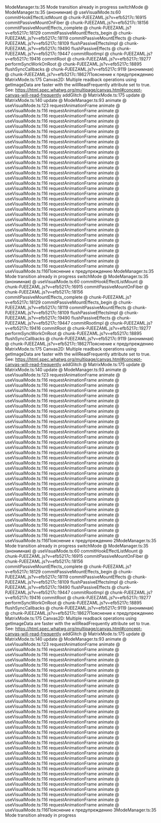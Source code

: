 ModeManager.ts:35 Mode transition already in progress
switchMode @ ModeManager.ts:35
(анонимная) @ useVisualMode.ts:60
commitHookEffectListMount @ chunk-PJEEZAML.js?v=efb5217c:16915
commitPassiveMountOnFiber @ chunk-PJEEZAML.js?v=efb5217c:18156
commitPassiveMountEffects_complete @ chunk-PJEEZAML.js?v=efb5217c:18129
commitPassiveMountEffects_begin @ chunk-PJEEZAML.js?v=efb5217c:18119
commitPassiveMountEffects @ chunk-PJEEZAML.js?v=efb5217c:18109
flushPassiveEffectsImpl @ chunk-PJEEZAML.js?v=efb5217c:19490
flushPassiveEffects @ chunk-PJEEZAML.js?v=efb5217c:19447
commitRootImpl @ chunk-PJEEZAML.js?v=efb5217c:19416
commitRoot @ chunk-PJEEZAML.js?v=efb5217c:19277
performSyncWorkOnRoot @ chunk-PJEEZAML.js?v=efb5217c:18895
flushSyncCallbacks @ chunk-PJEEZAML.js?v=efb5217c:9119
(анонимная) @ chunk-PJEEZAML.js?v=efb5217c:18627Пояснение к предупреждению
MatrixMode.ts:175 Canvas2D: Multiple readback operations using getImageData are faster with the willReadFrequently attribute set to true. See: https://html.spec.whatwg.org/multipage/canvas.html#concept-canvas-will-read-frequently
addGlitch @ MatrixMode.ts:175
update @ MatrixMode.ts:140
update @ ModeManager.ts:93
animate @ useVisualMode.ts:123
requestAnimationFrame
animate @ useVisualMode.ts:116
requestAnimationFrame
animate @ useVisualMode.ts:116
requestAnimationFrame
animate @ useVisualMode.ts:116
requestAnimationFrame
animate @ useVisualMode.ts:116
requestAnimationFrame
animate @ useVisualMode.ts:116
requestAnimationFrame
animate @ useVisualMode.ts:116
requestAnimationFrame
animate @ useVisualMode.ts:116
requestAnimationFrame
animate @ useVisualMode.ts:116
requestAnimationFrame
animate @ useVisualMode.ts:116
requestAnimationFrame
animate @ useVisualMode.ts:116
requestAnimationFrame
animate @ useVisualMode.ts:116
requestAnimationFrame
animate @ useVisualMode.ts:116
requestAnimationFrame
animate @ useVisualMode.ts:116
requestAnimationFrame
animate @ useVisualMode.ts:116
requestAnimationFrame
animate @ useVisualMode.ts:116
requestAnimationFrame
animate @ useVisualMode.ts:116
requestAnimationFrame
animate @ useVisualMode.ts:116
requestAnimationFrame
animate @ useVisualMode.ts:116
requestAnimationFrame
animate @ useVisualMode.ts:116
requestAnimationFrame
animate @ useVisualMode.ts:116
requestAnimationFrame
animate @ useVisualMode.ts:116
requestAnimationFrame
animate @ useVisualMode.ts:116
requestAnimationFrame
animate @ useVisualMode.ts:116
requestAnimationFrame
animate @ useVisualMode.ts:116
requestAnimationFrame
animate @ useVisualMode.ts:116
requestAnimationFrame
animate @ useVisualMode.ts:116
requestAnimationFrame
animate @ useVisualMode.ts:116
requestAnimationFrame
animate @ useVisualMode.ts:116
requestAnimationFrame
animate @ useVisualMode.ts:116
requestAnimationFrame
animate @ useVisualMode.ts:116
requestAnimationFrame
animate @ useVisualMode.ts:116
requestAnimationFrame
animate @ useVisualMode.ts:116Пояснение к предупреждению
ModeManager.ts:35 Mode transition already in progress
switchMode @ ModeManager.ts:35
(анонимная) @ useVisualMode.ts:60
commitHookEffectListMount @ chunk-PJEEZAML.js?v=efb5217c:16915
commitPassiveMountOnFiber @ chunk-PJEEZAML.js?v=efb5217c:18156
commitPassiveMountEffects_complete @ chunk-PJEEZAML.js?v=efb5217c:18129
commitPassiveMountEffects_begin @ chunk-PJEEZAML.js?v=efb5217c:18119
commitPassiveMountEffects @ chunk-PJEEZAML.js?v=efb5217c:18109
flushPassiveEffectsImpl @ chunk-PJEEZAML.js?v=efb5217c:19490
flushPassiveEffects @ chunk-PJEEZAML.js?v=efb5217c:19447
commitRootImpl @ chunk-PJEEZAML.js?v=efb5217c:19416
commitRoot @ chunk-PJEEZAML.js?v=efb5217c:19277
performSyncWorkOnRoot @ chunk-PJEEZAML.js?v=efb5217c:18895
flushSyncCallbacks @ chunk-PJEEZAML.js?v=efb5217c:9119
(анонимная) @ chunk-PJEEZAML.js?v=efb5217c:18627Пояснение к предупреждению
MatrixMode.ts:175 Canvas2D: Multiple readback operations using getImageData are faster with the willReadFrequently attribute set to true. See: https://html.spec.whatwg.org/multipage/canvas.html#concept-canvas-will-read-frequently
addGlitch @ MatrixMode.ts:175
update @ MatrixMode.ts:140
update @ ModeManager.ts:93
animate @ useVisualMode.ts:123
requestAnimationFrame
animate @ useVisualMode.ts:116
requestAnimationFrame
animate @ useVisualMode.ts:116
requestAnimationFrame
animate @ useVisualMode.ts:116
requestAnimationFrame
animate @ useVisualMode.ts:116
requestAnimationFrame
animate @ useVisualMode.ts:116
requestAnimationFrame
animate @ useVisualMode.ts:116
requestAnimationFrame
animate @ useVisualMode.ts:116
requestAnimationFrame
animate @ useVisualMode.ts:116
requestAnimationFrame
animate @ useVisualMode.ts:116
requestAnimationFrame
animate @ useVisualMode.ts:116
requestAnimationFrame
animate @ useVisualMode.ts:116
requestAnimationFrame
animate @ useVisualMode.ts:116
requestAnimationFrame
animate @ useVisualMode.ts:116
requestAnimationFrame
animate @ useVisualMode.ts:116
requestAnimationFrame
animate @ useVisualMode.ts:116
requestAnimationFrame
animate @ useVisualMode.ts:116
requestAnimationFrame
animate @ useVisualMode.ts:116
requestAnimationFrame
animate @ useVisualMode.ts:116
requestAnimationFrame
animate @ useVisualMode.ts:116
requestAnimationFrame
animate @ useVisualMode.ts:116
requestAnimationFrame
animate @ useVisualMode.ts:116
requestAnimationFrame
animate @ useVisualMode.ts:116
requestAnimationFrame
animate @ useVisualMode.ts:116
requestAnimationFrame
animate @ useVisualMode.ts:116
requestAnimationFrame
animate @ useVisualMode.ts:116
requestAnimationFrame
animate @ useVisualMode.ts:116
requestAnimationFrame
animate @ useVisualMode.ts:116
requestAnimationFrame
animate @ useVisualMode.ts:116
requestAnimationFrame
animate @ useVisualMode.ts:116
requestAnimationFrame
animate @ useVisualMode.ts:116
requestAnimationFrame
animate @ useVisualMode.ts:116
requestAnimationFrame
animate @ useVisualMode.ts:116Пояснение к предупреждению
2ModeManager.ts:35 Mode transition already in progress
switchMode @ ModeManager.ts:35
(анонимная) @ useVisualMode.ts:60
commitHookEffectListMount @ chunk-PJEEZAML.js?v=efb5217c:16915
commitPassiveMountOnFiber @ chunk-PJEEZAML.js?v=efb5217c:18156
commitPassiveMountEffects_complete @ chunk-PJEEZAML.js?v=efb5217c:18129
commitPassiveMountEffects_begin @ chunk-PJEEZAML.js?v=efb5217c:18119
commitPassiveMountEffects @ chunk-PJEEZAML.js?v=efb5217c:18109
flushPassiveEffectsImpl @ chunk-PJEEZAML.js?v=efb5217c:19490
flushPassiveEffects @ chunk-PJEEZAML.js?v=efb5217c:19447
commitRootImpl @ chunk-PJEEZAML.js?v=efb5217c:19416
commitRoot @ chunk-PJEEZAML.js?v=efb5217c:19277
performSyncWorkOnRoot @ chunk-PJEEZAML.js?v=efb5217c:18895
flushSyncCallbacks @ chunk-PJEEZAML.js?v=efb5217c:9119
(анонимная) @ chunk-PJEEZAML.js?v=efb5217c:18627Пояснение к предупреждению
MatrixMode.ts:175 Canvas2D: Multiple readback operations using getImageData are faster with the willReadFrequently attribute set to true. See: https://html.spec.whatwg.org/multipage/canvas.html#concept-canvas-will-read-frequently
addGlitch @ MatrixMode.ts:175
update @ MatrixMode.ts:140
update @ ModeManager.ts:93
animate @ useVisualMode.ts:123
requestAnimationFrame
animate @ useVisualMode.ts:116
requestAnimationFrame
animate @ useVisualMode.ts:116
requestAnimationFrame
animate @ useVisualMode.ts:116
requestAnimationFrame
animate @ useVisualMode.ts:116
requestAnimationFrame
animate @ useVisualMode.ts:116
requestAnimationFrame
animate @ useVisualMode.ts:116
requestAnimationFrame
animate @ useVisualMode.ts:116
requestAnimationFrame
animate @ useVisualMode.ts:116
requestAnimationFrame
animate @ useVisualMode.ts:116
requestAnimationFrame
animate @ useVisualMode.ts:116
requestAnimationFrame
animate @ useVisualMode.ts:116
requestAnimationFrame
animate @ useVisualMode.ts:116
requestAnimationFrame
animate @ useVisualMode.ts:116
requestAnimationFrame
animate @ useVisualMode.ts:116
requestAnimationFrame
animate @ useVisualMode.ts:116
requestAnimationFrame
animate @ useVisualMode.ts:116
requestAnimationFrame
animate @ useVisualMode.ts:116
requestAnimationFrame
animate @ useVisualMode.ts:116
requestAnimationFrame
animate @ useVisualMode.ts:116
requestAnimationFrame
animate @ useVisualMode.ts:116
requestAnimationFrame
animate @ useVisualMode.ts:116
requestAnimationFrame
animate @ useVisualMode.ts:116
requestAnimationFrame
animate @ useVisualMode.ts:116
requestAnimationFrame
animate @ useVisualMode.ts:116
requestAnimationFrame
animate @ useVisualMode.ts:116
requestAnimationFrame
animate @ useVisualMode.ts:116
requestAnimationFrame
animate @ useVisualMode.ts:116
requestAnimationFrame
animate @ useVisualMode.ts:116
requestAnimationFrame
animate @ useVisualMode.ts:116
requestAnimationFrame
animate @ useVisualMode.ts:116
requestAnimationFrame
animate @ useVisualMode.ts:116
requestAnimationFrame
animate @ useVisualMode.ts:116Пояснение к предупреждению
3ModeManager.ts:35 Mode transition already in progress